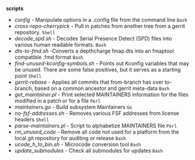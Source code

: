 __scripts__
  * _config_ - Manipulate options in a .config file from the command
              line `Bash`
  * _cross-repo-cherrypick_ - Pull in patches from another tree from a
                              gerrit repository. `Shell`
  * _decode_spd.sh_ - Decodes Serial Presence Detect (SPD) files into
                      various human readable formats. `Bash`
  * _dts-to-fmd.sh_ -Converts a depthcharge fmap.dts into an fmaptool
                     compatible .fmd format `Bash`
  * _find-unused-kconfig-symbols.sh_ - Points out Kconfig variables
                                       that may be unused. There are
                                       some false positives, but it
                                       serves as a starting point
                                       `Shell`
  * _gerrit-rebase_ - Applies all commits that from-branch has over
                      to-branch, based on a common ancestor and gerrit
                      meta-data `Bash`
  * _get_maintainer.pl_ - Print selected MAINTAINERS information for
                          the files modified in a patch or for a file
                          `Perl`
  * _maintainers.go_ - Build subsystem Maintainers `Go`
  * _no-fsf-addresses.sh_ - Removes various FSF addresses from license
                            headers `Shell`
  * _parse-maintainers.pl_ - Script to alphabetize MAINTAINERS file
                             `Perl`
  * _rm_unused_code_ - Remove all code not used for a platform from the local
                 git repository for auditing or release `Bash`
  * _ucode_h_to_bin.sh_ - Microcode conversion tool `Bash`
  * _update_submodules_ - Check all submodules for updates `Bash`
